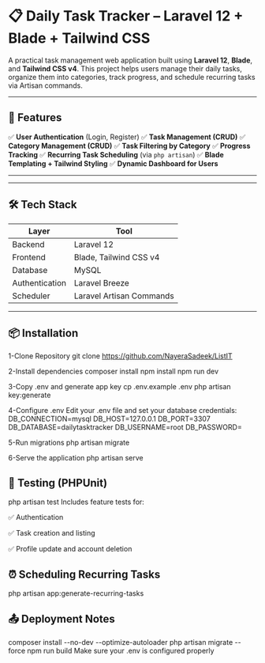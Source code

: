 # 📋 Daily Task Tracker – Laravel 12 + Blade + Tailwind CSS

A practical task management web application built using **Laravel 12**, **Blade**, and **Tailwind CSS v4**. This project helps users manage their daily tasks, organize them into categories, track progress, and schedule recurring tasks via Artisan commands.

---

## 🚀 Features

✅ **User Authentication** (Login, Register)
✅ **Task Management (CRUD)**
✅ **Category Management (CRUD)**
✅ **Task Filtering by Category**
✅ **Progress Tracking**
✅ **Recurring Task Scheduling** (via `php artisan`)
✅ **Blade Templating + Tailwind Styling**
✅ **Dynamic Dashboard for Users**

---


---

## 🛠 Tech Stack

| Layer        | Tool                         |
|--------------|------------------------------|
| Backend      | Laravel 12                   |
| Frontend     | Blade, Tailwind CSS v4       |
| Database     | MySQL                        |
| Authentication | Laravel Breeze             |
| Scheduler    | Laravel Artisan Commands     |

---

## 📦 Installation
1-Clone Repository git clone https://github.com/NayeraSadeek/ListIT

2-Install dependencies composer install npm install npm run dev

3-Copy .env and generate app key cp .env.example .env php artisan key:generate

4-Configure .env Edit your .env file and set your database credentials: 
DB_CONNECTION=mysql 
DB_HOST=127.0.0.1 
DB_PORT=3307
DB_DATABASE=dailytasktracker
DB_USERNAME=root
DB_PASSWORD=

5-Run migrations php artisan migrate

6-Serve the application php artisan serve 


## 🧪 Testing (PHPUnit)
php artisan test
Includes feature tests for:

✅ Authentication

✅ Task creation and listing

✅ Profile update and account deletion

## ⏰ Scheduling Recurring Tasks
php artisan app:generate-recurring-tasks

## 📤 Deployment Notes
composer install --no-dev --optimize-autoloader
php artisan migrate --force
npm run build
Make sure your .env is configured properly
